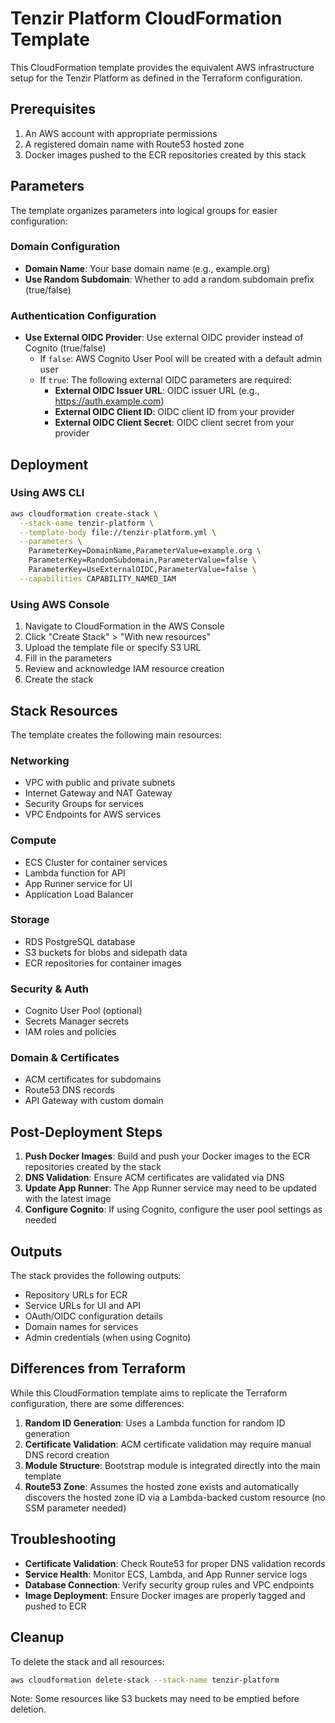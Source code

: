 # Tenzir Platform CloudFormation Template

This CloudFormation template provides the equivalent AWS infrastructure setup for the Tenzir Platform as defined in the Terraform configuration.

## Prerequisites

1. An AWS account with appropriate permissions
2. A registered domain name with Route53 hosted zone
3. Docker images pushed to the ECR repositories created by this stack

## Parameters

The template organizes parameters into logical groups for easier configuration:

### Domain Configuration
- **Domain Name**: Your base domain name (e.g., example.org)
- **Use Random Subdomain**: Whether to add a random subdomain prefix (true/false)

### Authentication Configuration
- **Use External OIDC Provider**: Use external OIDC provider instead of Cognito (true/false)
  - If `false`: AWS Cognito User Pool will be created with a default admin user
  - If `true`: The following external OIDC parameters are required:
    - **External OIDC Issuer URL**: OIDC issuer URL (e.g., https://auth.example.com)
    - **External OIDC Client ID**: OIDC client ID from your provider
    - **External OIDC Client Secret**: OIDC client secret from your provider

## Deployment

### Using AWS CLI

```bash
aws cloudformation create-stack \
  --stack-name tenzir-platform \
  --template-body file://tenzir-platform.yml \
  --parameters \
    ParameterKey=DomainName,ParameterValue=example.org \
    ParameterKey=RandomSubdomain,ParameterValue=false \
    ParameterKey=UseExternalOIDC,ParameterValue=false \
  --capabilities CAPABILITY_NAMED_IAM
```

### Using AWS Console

1. Navigate to CloudFormation in the AWS Console
2. Click "Create Stack" > "With new resources"
3. Upload the template file or specify S3 URL
4. Fill in the parameters
5. Review and acknowledge IAM resource creation
6. Create the stack

## Stack Resources

The template creates the following main resources:

### Networking
- VPC with public and private subnets
- Internet Gateway and NAT Gateway
- Security Groups for services
- VPC Endpoints for AWS services

### Compute
- ECS Cluster for container services
- Lambda function for API
- App Runner service for UI
- Application Load Balancer

### Storage
- RDS PostgreSQL database
- S3 buckets for blobs and sidepath data
- ECR repositories for container images

### Security & Auth
- Cognito User Pool (optional)
- Secrets Manager secrets
- IAM roles and policies

### Domain & Certificates
- ACM certificates for subdomains
- Route53 DNS records
- API Gateway with custom domain

## Post-Deployment Steps

1. **Push Docker Images**: Build and push your Docker images to the ECR repositories created by the stack
2. **DNS Validation**: Ensure ACM certificates are validated via DNS
3. **Update App Runner**: The App Runner service may need to be updated with the latest image
4. **Configure Cognito**: If using Cognito, configure the user pool settings as needed

## Outputs

The stack provides the following outputs:

- Repository URLs for ECR
- Service URLs for UI and API
- OAuth/OIDC configuration details
- Domain names for services
- Admin credentials (when using Cognito)

## Differences from Terraform

While this CloudFormation template aims to replicate the Terraform configuration, there are some differences:

1. **Random ID Generation**: Uses a Lambda function for random ID generation
2. **Certificate Validation**: ACM certificate validation may require manual DNS record creation
3. **Module Structure**: Bootstrap module is integrated directly into the main template
4. **Route53 Zone**: Assumes the hosted zone exists and automatically discovers the hosted zone ID via a Lambda-backed custom resource (no SSM parameter needed)

## Troubleshooting

- **Certificate Validation**: Check Route53 for proper DNS validation records
- **Service Health**: Monitor ECS, Lambda, and App Runner service logs
- **Database Connection**: Verify security group rules and VPC endpoints
- **Image Deployment**: Ensure Docker images are properly tagged and pushed to ECR

## Cleanup

To delete the stack and all resources:

```bash
aws cloudformation delete-stack --stack-name tenzir-platform
```

Note: Some resources like S3 buckets may need to be emptied before deletion.
